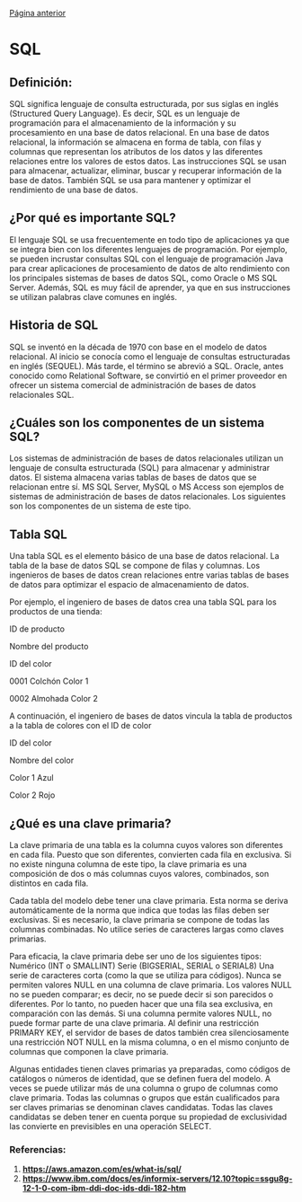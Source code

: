 [Página anterior](README.md)
# SQL

## Definición: 

SQL significa lenguaje de consulta estructurada, por sus siglas en inglés (Structured Query Language). Es decir, SQL es un lenguaje de programación para el almacenamiento de la información y 
su procesamiento en una base de datos relacional. En una base de datos relacional, la información se almacena en forma de tabla, con filas y columnas que representan los atributos de los 
datos y las diferentes relaciones entre los valores de estos datos. Las instrucciones SQL se usan para almacenar, actualizar, eliminar, buscar y recuperar información de la base de datos.
También SQL se usa para mantener y optimizar el rendimiento de una base de datos.

## ¿Por qué es importante SQL?

El lenguaje SQL se usa frecuentemente en todo tipo de aplicaciones ya que se integra bien con los diferentes lenguajes de programación. Por ejemplo, se pueden incrustar consultas SQL con el
lenguaje de programación Java para crear aplicaciones de procesamiento de datos de alto rendimiento con los principales sistemas de bases de datos SQL, como Oracle o MS SQL Server. Además, 
SQL es muy fácil de aprender, ya que en sus instrucciones se utilizan palabras clave comunes en inglés. 

## Historia de SQL

SQL se inventó en la década de 1970 con base en el modelo de datos relacional. Al inicio se conocía como el lenguaje de consultas estructuradas en inglés (SEQUEL). Más tarde, el término se 
abrevió a SQL. Oracle, antes conocido como Relational Software, se convirtió en el primer proveedor en ofrecer un sistema comercial de administración de bases de datos relacionales SQL.

## ¿Cuáles son los componentes de un sistema SQL?

Los sistemas de administración de bases de datos relacionales utilizan un lenguaje de consulta estructurada (SQL) para almacenar y administrar datos. El sistema almacena varias tablas de bases
de datos que se relacionan entre sí. MS SQL Server, MySQL o MS Access son ejemplos de sistemas de administración de bases de datos relacionales. Los siguientes son los componentes de un 
sistema de este tipo. 

## Tabla SQL

Una tabla SQL es el elemento básico de una base de datos relacional. La tabla de la base de datos SQL se compone de filas y columnas. Los ingenieros de bases de datos crean relaciones entre 
varias tablas de bases de datos para optimizar el espacio de almacenamiento de datos.

Por ejemplo, el ingeniero de bases de datos crea una tabla SQL para los productos de una tienda: 

ID de producto

Nombre del producto

ID del color

0001 Colchón Color 1

0002 Almohada Color 2

A continuación, el ingeniero de bases de datos vincula la tabla de productos a la tabla de colores con el ID de color

ID del color

Nombre del color

Color 1 Azul

Color 2 Rojo

## ¿Qué es una clave primaria?

La clave primaria de una tabla es la columna cuyos valores son diferentes en cada fila. Puesto que son diferentes, convierten cada fila en exclusiva. Si no existe ninguna columna de este tipo,
la clave primaria es una composición de dos o más columnas cuyos valores, combinados, son distintos en cada fila. 

Cada tabla del modelo debe tener una clave primaria. Esta norma se deriva automáticamente de la norma que indica que todas las filas deben ser exclusivas. Si es necesario, la clave primaria 
se compone de todas las columnas combinadas. No utilice series de caracteres largas como claves primarias.

Para eficacia, la clave primaria debe ser uno de los siguientes tipos:
Numérico (INT o SMALLINT)
Serie (BIGSERIAL, SERIAL o SERIAL8)
Una serie de caracteres corta (como la que se utiliza para códigos).
Nunca se permiten valores NULL en una columna de clave primaria. Los valores NULL no se pueden comparar; es decir, no se puede decir si son parecidos o diferentes. Por lo tanto, no pueden 
hacer que una fila sea exclusiva, en comparación con las demás. Si una columna permite valores NULL, no puede formar parte de una clave primaria. Al definir una restricción PRIMARY KEY, el 
servidor de bases de datos también crea silenciosamente una restricción NOT NULL en la misma columna, o en el mismo conjunto de columnas que componen la clave primaria.

Algunas entidades tienen claves primarias ya preparadas, como códigos de catálogos o números de identidad, que se definen fuera del modelo. A veces se puede utilizar más de una columna o 
grupo de columnas como clave primaria. Todas las columnas o grupos que están cualificados para ser claves primarias se denominan claves candidatas. Todas las claves candidatas se deben tener
en cuenta porque su propiedad de exclusividad las convierte en previsibles en una operación SELECT.

### Referencias:

1. **https://aws.amazon.com/es/what-is/sql/**
2. **https://www.ibm.com/docs/es/informix-servers/12.10?topic=ssgu8g-12-1-0-com-ibm-ddi-doc-ids-ddi-182-htm**


